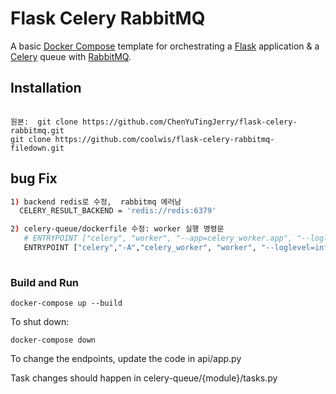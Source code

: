 # Flask Celery RabbitMQ

A basic [Docker Compose](https://docs.docker.com/compose/) template for orchestrating a [Flask](http://flask.pocoo.org/) application & a [Celery](http://www.celeryproject.org/) queue with [RabbitMQ](https://www.rabbitmq.com/).

## Installation

```unix
  
원본:  git clone https://github.com/ChenYuTingJerry/flask-celery-rabbitmq.git
git clone https://github.com/coolwis/flask-celery-rabbitmq-filedown.git
```

## bug Fix 
```bash
1) backend redis로 수정,  rabbitmq 에러남
  CELERY_RESULT_BACKEND = 'redis://redis:6379'

2) celery-queue/dockerfile 수정: worker 실행 명령문
   # ENTRYPOINT ["celery", "worker", "--app=celery_worker.app", "--loglevel=info"]
   ENTRYPOINT ["celery","-A","celery_worker", "worker", "--loglevel=info"]
   
```
### Build and Run

```unix
docker-compose up --build
```

To shut down:

 ```unix
docker-compose down
```

To change the endpoints, update the code in api/app.py

Task changes should happen in celery-queue/{module}/tasks.py
